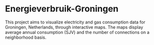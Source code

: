 # Energieverbruik-Groningen
This project aims to visualize electricity and gas consumption data for Groningen, Netherlands, through interactive maps. The maps display average annual consumption (SJV) and the number of connections on a neighborhood basis.
